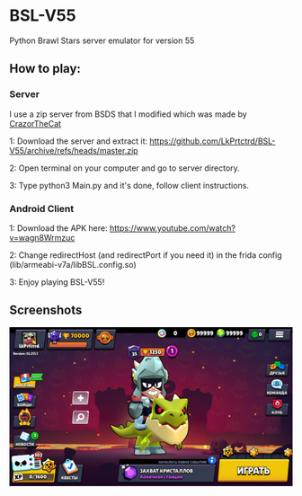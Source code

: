 # BSL-V55
Python Brawl Stars server emulator for version 55

## How to play: ##

### Server ###
I use a zip server from BSDS that I modified which was made by [СrazorTheCat](https://github.com/CrazorTheCat)

1: Download the server and extract it: https://github.com/LkPrtctrd/BSL-V55/archive/refs/heads/master.zip

2: Open terminal on your computer and go to server directory.

3: Type python3 Main.py and it's done, follow client instructions.

### Android Client ###
1: Download the APK here: https://www.youtube.com/watch?v=wagn8Wrmzuc

2: Change redirectHost (and redirectPort if you need it) in the frida config (lib/armeabi-v7a/libBSL.config.so)

3: Enjoy playing BSL-V55!

## Screenshots ##
![BSL-V55](https://raw.githubusercontent.com/LkPrtctrd/BSL-V55/main/Screenshots/menu.png)